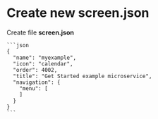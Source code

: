# Create new  **screen.json**

Create file  **screen.json**

    ```json 
    {
      "name": "myexample",
      "icon": "calendar",
      "order": 4002,
      "title": "Get Started example microservice",
      "navigation": {
        "menu": [
        ]
      }
    }
    ```